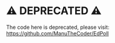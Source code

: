 # ⚠️ DEPRECATED ⚠️
The code here is deprecated, please visit:
https://github.com/ManuTheCoder/EdPoll
